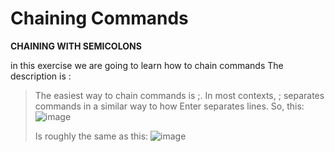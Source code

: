 # Chaining Commands


**CHAINING WITH SEMICOLONS**

in this exercise we are going to learn how to chain commands 
The description is :
> The easiest way to chain commands is ;. In most contexts, ; separates commands in a similar way to how Enter separates lines. So, this:
> ![image](https://github.com/user-attachments/assets/257585a3-2c00-4bb0-a245-fdc2e30beb92)
>
> Is roughly the same as this:
> ![image](https://github.com/user-attachments/assets/d730f2bf-66f4-4b3b-a103-4bdb3510c2d7)
>
> 


